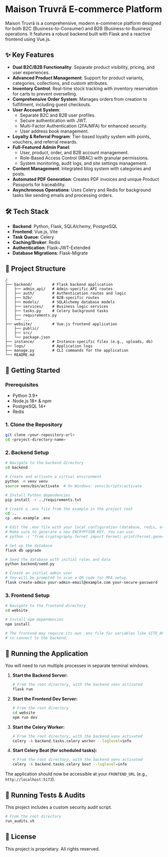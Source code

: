 # Maison Truvrā E-commerce Platform

Maison Truvrā is a comprehensive, modern e-commerce platform designed for both B2C (Business-to-Consumer) and B2B (Business-to-Business) operations. It features a robust backend built with Flask and a reactive frontend using Vue.js.

## ✨ Key Features

- **Dual B2C/B2B Functionality**: Separate product visibility, pricing, and user experiences.
- **Advanced Product Management**: Support for product variants, categories, collections, and custom attributes.
- **Inventory Control**: Real-time stock tracking with inventory reservation for carts to prevent overselling.
- **Comprehensive Order System**: Manages orders from creation to fulfillment, including guest checkouts.
- **User Account System**:
    - Separate B2C and B2B user profiles.
    - Secure authentication with JWT.
    - Multi-Factor Authentication (2FA/MFA) for enhanced security.
    - User address book management.
- **Loyalty & Referral Program**: Tier-based loyalty system with points, vouchers, and referral rewards.
- **Full-Featured Admin Panel**:
    - User, product, order, and B2B account management.
    - Role-Based Access Control (RBAC) with granular permissions.
    - System monitoring, audit logs, and site settings management.
- **Content Management**: Integrated blog system with categories and posts.
- **Automated PDF Generation**: Creates PDF invoices and unique Product Passports for traceability.
- **Asynchronous Operations**: Uses Celery and Redis for background tasks like sending emails and processing orders.

## 🛠️ Tech Stack

- **Backend**: Python, Flask, SQLAlchemy, PostgreSQL
- **Frontend**: Vue.js, Vite
- **Task Queue**: Celery
- **Caching/Broker**: Redis
- **Authentication**: Flask-JWT-Extended
- **Database Migrations**: Flask-Migrate

## 📂 Project Structure

```
/
├── backend/         # Flask backend application
│   ├── admin_api/   # Admin-specific API routes
│   ├── auth/        # Authentication routes and logic
│   ├── b2b/         # B2B-specific routes
│   ├── models/      # SQLAlchemy database models
│   ├── services/    # Business logic services
│   ├── tasks.py     # Celery background tasks
│   ├── requirements.py
│   └── ...
├── website/         # Vue.js frontend application
│   ├── public/
│   ├── src/
│   └── package.json
├── instance/        # Instance-specific files (e.g., uploads, db)
├── logs/            # Application logs
├── manage.py        # CLI commands for the application
└── README.md
```

## 🚀 Getting Started

### Prerequisites

- Python 3.9+
- Node.js 18+ & npm
- PostgreSQL 14+
- Redis

### 1. Clone the Repository

```bash
git clone <your-repository-url>
cd <project-directory-name>
```

### 2. Backend Setup

```bash
# Navigate to the backend directory
cd backend

# Create and activate a virtual environment
python -m venv venv
source venv/bin/activate  # On Windows: venv\Scripts\activate

# Install Python dependencies
pip install -r ../requirements.txt

# Create a .env file from the example in the project root
cd ..
cp .env.example .env

# Edit the .env file with your local configuration (database, redis, etc.)
# Make sure to generate a new ENCRYPTION_KEY. You can use:
# python -c "from cryptography.fernet import Fernet; print(Fernet.generate_key().decode())"

# Set up the database
flask db upgrade

# Seed the database with initial roles and data
python backend/seed.py

# Create an initial admin user
# You will be prompted to scan a QR code for MFA setup.
flask create-admin your-admin-email@example.com your-secure-password
```

### 3. Frontend Setup

```bash
# Navigate to the frontend directory
cd website

# Install npm dependencies
npm install

# The frontend may require its own .env file for variables like VITE_API_BASE_URL
# to connect to the backend.
```

## 🏃 Running the Application

You will need to run multiple processes in separate terminal windows.

1.  **Start the Backend Server:**
    ```bash
    # From the root directory, with the backend venv activated
    flask run
    ```

2.  **Start the Frontend Dev Server:**
    ```bash
    # From the root directory
    cd website
    npm run dev
    ```

3.  **Start the Celery Worker:**
    ```bash
    # From the root directory, with the backend venv activated
    celery -A backend.tasks.celery worker --loglevel=info
    ```

4.  **Start Celery Beat (for scheduled tasks):**
    ```bash
    # From the root directory, with the backend venv activated
    celery -A backend.tasks.celery beat --loglevel=info
    ```

The application should now be accessible at your `FRONTEND_URL` (e.g., `http://localhost:5173`).

## 🧪 Running Tests & Audits

This project includes a custom security audit script.

```bash
# From the root directory
run_audits.sh
```

## 📄 License

This project is proprietary. All rights reserved.
